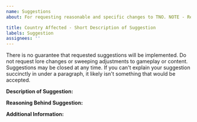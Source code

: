 ```yaml
---
name: Suggestions
about: For requesting reasonable and specific changes to TNO. NOTE - Reasonable and specific changes only

title: Country Affected - Short Description of Suggestion
labels: Suggestion
assignees: ''
---
```

There is no guarantee that requested suggestions will be implemented. Do not request lore changes or sweeping adjustments to gameplay or content. Suggestions may be closed at any time. If you can't explain your suggestion succinctly in under a paragraph, it likely isn't something that would be accepted.

**Description of Suggestion:**

**Reasoning Behind Suggestion:**

**Additional Information:**
